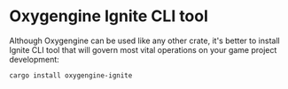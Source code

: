 # Oxygengine Ignite CLI tool

Although Oxygengine can be used like any other crate, it's better to install
Ignite CLI tool that will govern most vital operations on your game project
development:
```bash
cargo install oxygengine-ignite
```
